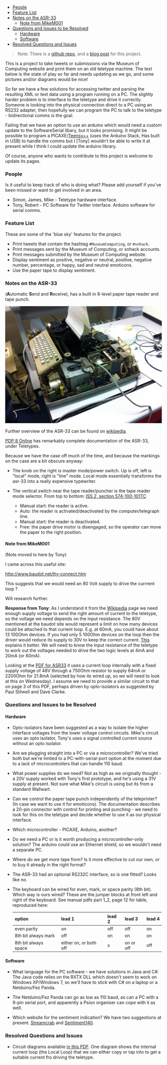 - [People](#people)
- [Feature List](#feature-list)
- [Notes on the ASR-33](#notes-on-the-asr-33)
    - [Note from MikeM001](#note-from-mikem001)
- [Questions and Issues to be Resolved](#questions-and-issues-to-be-resolved)
    - [Hardware](#hardware)
    - [Software](#software)
- [Resolved Questions and Issues](#resolved-questions-and-issues)

> Note: There is a [github repo](https://github.com/snhack/TwitterToTeletype), and a [blog post](http://snhack.dev/blog/twitter-to-teletype/) for this project.

This is a project to take tweets or submissions via the Museum of Computing website and print them on an old teletype machine.  The text below is the state of play so far and needs updating as we go, and some pictures and/or diagrams would be nice!

So far we have a few solutions for accessing twitter and parsing the resulting XML or text data using a program running on a PC.  The slightly harder problem is to interface to the teletype and drive it correctly. Someone is looking into the physical connection direct to a PC using an RS232 adapter, then hopefully we can program the PC to talk to the teletype - bidirectional comms is the goal.

Failing that we have an option to use an arduino which would need a custom update to the SoftwareSerial libary, but it looks promising. It might be possible to program a PICAXE/[Teensy++](http://www.pjrc.com/teensy/teensyduino.html) (uses the Arduino Stack, Has built in USB) to handle the comms but I [Tony] wouldn't be able to write it at present while I think I could update the arduino library.

Of course, anyone who wants to contribute to this project is welcome to update its pages.

### People

Is it useful to keep track of who is doing what? Please add yourself if you've been missed or want to get involved in an area.

* Simon, James, Mike - Teletype hardware interface.
* Tony, Robert - PC Software for Twitter interface. Arduino software for serial comms.

### Feature List

These are some of the 'blue sky' features for the project.

* Print tweets that contain the hashtag `#MuseumComputing`, or `#snhack`.
* Print messages sent by the Museum of Computing, or snhack accounts.
* Print messages submitted by the Museum of Computing website.
* Display sentiment as positive, negative or neutral, positive, negative number, percentage, or happy, sad and neutral emoticons.
* Use the paper tape to display sentiment.


### Notes on the ASR-33

(<b>A</b>utomatic <b>S</b>end and <b>R</b>eceive), has a built in 8-level paper tape reader and tape punch.

![Teleprinter with the cover off.](images/Twitter-to-Teletype/Teleprinter.jpg)

Further overview of the ASR-33 can be found on [wikipedia](http://en.wikipedia.org/wiki/Teletype_Model_33).

[PDP 8 Online](http://www.pdp8online.com/query_docs/query_all.html) has remarkably complete documentation of the ASR-33, under Teletypes.

Because we have the case off much of the time, and because the markings on the case are a bit obscure anyway:

* The knob on the right is master mode/power switch. Up is off, left is "local" mode, right is "line" mode. Local mode essentially transforms the asr-33 into a really expensive typewriter.

* The vertical switch near the tape reader/puncher is the tape reader mode selector. From top to bottom: [ISS 2, section 574-100-101TC](http://www.pdp8online.com/pdp8cgi/query_docs/tifftopdf.pl/pdp8docs/telet1_1.pdf)

    * Manual start: the reader is active.
    * Auto: the reader is activated/deactivated by the computer/telegraph line.
    * Manual start: the reader is deactivated.
    * Free: the paper drive motor is disengaged, so the operator can move the paper to the right position.

#### Note from MikeM001

(Note moved to here by Tony)

I came across this useful site:

<http://www.baudot.net/tty-connect.htm>

This suggests that we would need an 80 Volt supply to drive the currrent loop ?

Will research further.

**Response from Tony**: As I understand it from the [Wikipedia](http://en.wikipedia.org/wiki/Current_loop) page we need enough supply voltage to send the right amount of current to the teletype, so the voltage we need depends on the input resistance. The 80V mentioned at the baudot site would represent a limit on how many devices could be attached to that current loop. E.g. at 60mA, you could have about 13 100Ohm devices. If you had only 5 100Ohm devices on the loop then the driver would reduce its supply to 30V to keep the correct current. [This](http://www.murata-ps.com/data/meters/dms-an20.pdf) explains it better. We will need to know the input resistance of the teletype to work out the voltages needed to drive the two logic levels at 4mA and 20mA (or 60mA).

Looking at the [PDF for ASR33](http://highgate.comm.sfu.ca/~djg/htdocs/cgi-bin/tifftopdf.cgi/asr33-docs/teletypeps.pdf?loc=webloc) it uses a current loop internally with a fixed supply voltage of 48V through a 750Ohm resistor to supply 64mA or 2200Ohm for 21.8mA (selected by how its wired up, so we will need to look at this on Wednesday). I assume we need to provide a similar circuit to that on page 3 of this PDF, perhaps driven by opto-isolators as suggested by Paul Stilwell and Dave Clarke.

### Questions and Issues to be Resolved

#### Hardware

* Opto-isolators have been suggested as a way to isolate the higher interface voltages from the lower voltage control circuits. Mike's circuit uses an opto isolator, Tony's uses a signal controlled current source without an opto isolator.

* Are we plugging straight into a PC or via a microcontroller? We've tried both but we're limited to a PC-with-serial-port option at the moment due to a lack of microcontrollers that can handle 110 baud.

* What power supplies do we need? Not as high as we originally thought - a 20V supply worked with Tony's first prototype, and he's using a 31V supply at present. Not sure what Mike's circuit is using but its from a standard Wallwart.

* Can we control the paper tape punch independently of the teleprinter? (In case we want to use it for emoticons). The documentation describes a 20-pin connector with control for printing and punching - we need to look for this on the teletype and decide whether to use it as our physical interface.

* Which microcontroller - PICAXE, Arduino, another?

* Do we need a PC or is it worth producing a microcontroller-only solution? The arduino could use an Ethernet shield, so we wouldn't need a separate PC.

* Where do we get more tape from? Is it more effective to cut our own, or to buy it already in the right format?

* The ASR-33 had an optional RS232C interface, so is one fitted? Looks like no.

* The keyboard can be wired for even, mark, or space parity (8th bit). Which way is ours wired? These are the jumper blocks at front left and right of the keyboard. See manual pdfs part 1_2, page 12 for table, reproduced here:

    option               | lead 1 | lead 2 | lead 3 | lead 4
    :-------------       | :----- | :----- | :----- | :-----
    even parity	     | on     | off    | off    | on
    8th bit always mark  | off    | on     | on     | on
    8th bit always space | either on, or both off | x | on or off | off


#### Software

* What language for the PC software - we have solutions in Java and C#. The Java code relies on the RXTX DLL which doesn't seem to work on Windows XP/Windows 7, so we'll have to stick with C# on a laptop or a Netduino/Fez Panda.

* The Netduino/Fez Panda can go as low as 110 baud, as can a PC with a 9-pin serial port, and apparently a Psion organiser can cope with it as well.

* Which website for the sentiment indication? We have two suggestions at present. [Streamcrab](http://smm.streamcrab.com/results?search=Museum&pooling=1) and [Sentiment140](http://www.sentiment140.com/search?hl=en&query=hackspace).

### Resolved Questions and Issues

* Circuit diagrams available [in this PDF](http://www.pdp8online.com/pdp8cgi/query_docs/tifftopdf.pl/pdp8prints/teletypeps.pdf). One diagram shows the internal current loop (the Local Loop) that we can either copy or tap into to get a suitable current fro driving the teletype.
